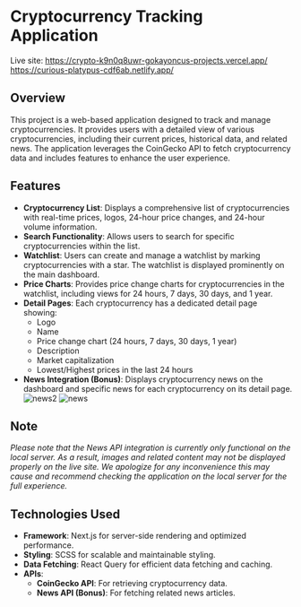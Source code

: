 # Cryptocurrency Tracking Application

Live site: https://crypto-k9n0q8uwr-gokayoncus-projects.vercel.app/ <br>
           https://curious-platypus-cdf6ab.netlify.app/

## Overview

This project is a web-based application designed to track and manage cryptocurrencies. It provides users with a detailed view of various cryptocurrencies, including their current prices, historical data, and related news. The application leverages the CoinGecko API to fetch cryptocurrency data and includes features to enhance the user experience.

## Features

- **Cryptocurrency List**: Displays a comprehensive list of cryptocurrencies with real-time prices, logos, 24-hour price changes, and 24-hour volume information.
- **Search Functionality**: Allows users to search for specific cryptocurrencies within the list.
- **Watchlist**: Users can create and manage a watchlist by marking cryptocurrencies with a star. The watchlist is displayed prominently on the main dashboard.
- **Price Charts**: Provides price change charts for cryptocurrencies in the watchlist, including views for 24 hours, 7 days, 30 days, and 1 year.
- **Detail Pages**: Each cryptocurrency has a dedicated detail page showing:
  - Logo
  - Name
  - Price change chart (24 hours, 7 days, 30 days, 1 year)
  - Description
  - Market capitalization
  - Lowest/Highest prices in the last 24 hours
- **News Integration (Bonus)**: Displays cryptocurrency news on the dashboard and specific news for each cryptocurrency on its detail page.
![news2](https://github.com/user-attachments/assets/9aeb5aa4-ad74-4f22-a6ff-f1eeb299c5c0)
![news](https://github.com/user-attachments/assets/98dce734-7391-4e65-9556-96bc09bae73c)

## Note

*Please note that the News API integration is currently only functional on the local server. As a result, images and related content may not be displayed properly on the live site. We apologize for any inconvenience this may cause and recommend checking the application on the local server for the full experience.*

## Technologies Used

- **Framework**: Next.js for server-side rendering and optimized performance.
- **Styling**: SCSS for scalable and maintainable styling.
- **Data Fetching**: React Query for efficient data fetching and caching.
- **APIs**:
  - **CoinGecko API**: For retrieving cryptocurrency data.
  - **News API (Bonus)**: For fetching related news articles.
